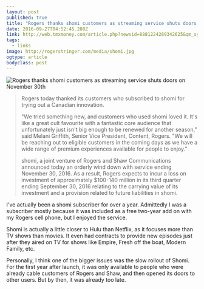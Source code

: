 ```yaml
---
layout: post 
published: true 
title: "Rogers thanks shomi customers as streaming service shuts doors on November 30th" 
date: 2016-09-27T04:52:45.288Z 
link: http://web.tmxmoney.com/article.php?newsid=8881224289342625&qm_symbol=RCI.B 
tags:
  - links
image: http://rogerstringer.com/media/shomi.jpg
ogtype: article 
bodyclass: post 
---
```


![Rogers thanks shomi customers as streaming service shuts doors on November 30th](http://rogerstringer.com/media/shomi.jpg)

> Rogers today thanked its customers who subscribed to shomi for trying out a Canadian innovation.
> 
> "We tried something new, and customers who used shomi loved it. It's like a great cult favourite with a fantastic core audience that unfortunately just isn't big enough to be renewed for another season," said Melani Griffith, Senior Vice President, Content, Rogers. "We will be reaching out to eligible customers in the coming days as we have a wide range of premium experiences available for people to enjoy."
> 
> shomi, a joint venture of Rogers and Shaw Communications announced today an orderly wind down with service ending November 30, 2016. As a result, Rogers expects to incur a loss on investment of approximately $100-140 million in its third quarter ending September 30, 2016 relating to the carrying value of its investment and a provision related to future liabilities in shomi.

I've actually been a shomi subscriber for over a year. Admittedly I was a subscriber mostly because it was included as a free two-year add on with my Rogers cell phone, but I enjoyed the service.

Shomi is actually a little closer to Hulu than Netflix, as it focuses more than TV shows than movies. It even had contracts to provide new episodes just after they aired on TV for shows like Empire, Fresh off the boat, Modern Family, etc.

Personally, I think one of the bigger issues was the slow rollout of Shomi. For the first year after launch, it was only available to people who were already cable customers of Rogers and Shaw, and then opened its doors to other users. But by then, it was already too late. 
